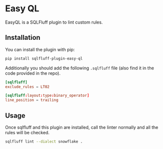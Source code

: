# Easy QL

EasyQL is a SQLFluff plugin to lint custom rules.

## Installation

You can install the plugin with pip:

```sh
pip install sqlfluff-plugin-easy-ql
```

Additionally you should add the following `.sqlfluff` file (also find it in the code provided in the repo).

```toml
[sqlfluff]
exclude_rules = LT02

[sqlfluff:layout:type:binary_operator]
line_position = trailing
```

## Usage

Once sqlfluff and this plugin are installed, call the linter normally and all the rules will be checked.

```sh
sqlfluff lint --dialect snowflake .
```
